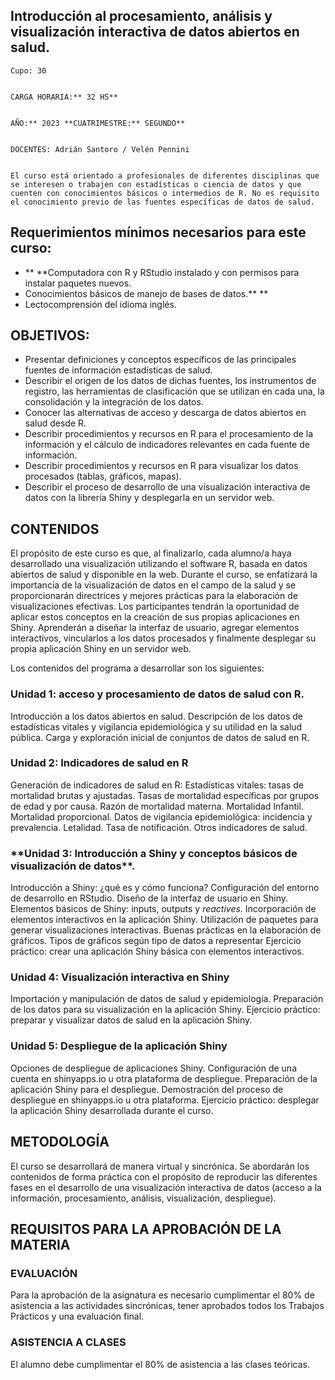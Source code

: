<!-- Yay, no errors, warnings, or alerts! -->

<h2>
    Introducción al procesamiento, análisis y visualización interactiva de datos abiertos en salud.</h2>



    Cupo: 30


    CARGA HORARIA:** 32 HS**


    AÑO:** 2023	**CUATRIMESTRE:** SEGUNDO**


    DOCENTES: Adrián Santoro / Velén Pennini


    El curso está orientado a profesionales de diferentes disciplinas que se interesen o trabajen con estadísticas o ciencia de datos y que cuenten con conocimientos básicos o intermedios de R. No es requisito el conocimiento previo de las fuentes específicas de datos de salud.

<h2>Requerimientos mínimos necesarios para este curso:</h2>




* ** **Computadora con R y RStudio instalado y con permisos para instalar paquetes nuevos.
* Conocimientos básicos de manejo de bases de datos.** **
* Lectocomprensión del idioma inglés.

<h2>OBJETIVOS:</h2>




* Presentar definiciones y conceptos específicos de las principales fuentes de información estadísticas de salud.
* Describir el origen de los datos de dichas fuentes, los instrumentos de registro, las herramientas de clasificación que se utilizan en cada una, la consolidación y la integración de los datos.
* Conocer las alternativas de acceso y descarga de datos abiertos en salud desde R.
* Describir procedimientos y recursos en R para el procesamiento de la información y el cálculo de indicadores relevantes en cada fuente de información. 
* Describir procedimientos y recursos en R para visualizar los datos procesados (tablas, gráficos, mapas).
* Describir el proceso de desarrollo de una visualización interactiva de datos con la librería Shiny y desplegarla en un servidor web.

<h2>CONTENIDOS</h2>


El propósito de este curso es que, al finalizarlo, cada alumno/a haya desarrollado una visualización utilizando el software R, basada en datos abiertos de salud y disponible en la web. Durante el curso, se enfatizará la importancia de la visualización de datos en el campo de la salud y se proporcionarán directrices y mejores prácticas para la elaboración de visualizaciones efectivas. Los participantes tendrán la oportunidad de aplicar estos conceptos en la creación de sus propias aplicaciones en Shiny. Aprenderán a diseñar la interfaz de usuario, agregar elementos interactivos, vincularlos a los datos procesados y finalmente desplegar su propia aplicación Shiny en un servidor web.

Los contenidos del programa a desarrollar son los siguientes:

<h3>Unidad 1: acceso y procesamiento de datos de salud con R.</h3>


Introducción a los datos abiertos en salud. Descripción de los datos de estadísticas vitales y vigilancia epidemiológica y su utilidad en la salud pública. Carga y exploración inicial de conjuntos de datos de salud en R.

<h3>Unidad 2: Indicadores de salud en R</h3>


Generación de indicadores de salud en R: Estadísticas vitales: tasas de mortalidad brutas y ajustadas. Tasas de mortalidad específicas por grupos de edad y por causa. Razón de mortalidad materna. Mortalidad Infantil. Mortalidad proporcional. Datos de vigilancia epidemiológica: incidencia y prevalencia. Letalidad. Tasa de notificación. Otros indicadores de salud.

<h3>**Unidad 3: Introducción a Shiny y conceptos básicos de visualización de datos**.</h3>


Introducción a Shiny: ¿qué es y cómo funciona? Configuración del entorno de desarrollo en RStudio. Diseño de la interfaz de usuario en Shiny. Elementos básicos de Shiny: inputs, outputs y _reactives_. Incorporación de elementos interactivos en la aplicación Shiny. Utilización de paquetes para generar visualizaciones interactivas.  Buenas prácticas en la elaboración de gráficos. Tipos de gráficos según tipo de datos a representar  Ejercicio práctico: crear una aplicación Shiny básica con elementos interactivos.

<h3>Unidad 4:  Visualización interactiva en Shiny</h3>


Importación y manipulación de datos de salud y epidemiología. Preparación de los datos para su visualización en la aplicación Shiny. Ejercicio práctico: preparar y visualizar datos de salud en la aplicación Shiny.

<h3>Unidad 5:  Despliegue de la aplicación Shiny</h3>


Opciones de despliegue de aplicaciones Shiny. Configuración de una cuenta en shinyapps.io u otra plataforma de despliegue. Preparación de la aplicación Shiny para el despliegue. Demostración del proceso de despliegue en shinyapps.io u otra plataforma. Ejercicio práctico: desplegar la aplicación Shiny desarrollada durante el curso.

<h2>METODOLOGÍA</h2>


El curso se desarrollará de manera virtual y sincrónica. Se abordarán los contenidos de forma práctica con el propósito de reproducir las diferentes fases en el desarrollo de una visualización interactiva de datos (acceso a la información, procesamiento, análisis, visualización, despliegue).

<h2>REQUISITOS PARA LA APROBACIÓN DE LA MATERIA  </h2>


<h3>EVALUACIÓN</h3>


Para la aprobación de la asignatura es necesario cumplimentar el 80% de asistencia a las actividades sincrónicas, tener aprobados todos los Trabajos Prácticos y una evaluación final.

<h3>ASISTENCIA A CLASES</h3>


El alumno debe cumplimentar el 80% de asistencia a las clases teóricas.
